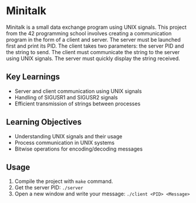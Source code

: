 # Minitalk

Minitalk is a small data exchange program using UNIX signals. This project from the 42 programming school involves creating a communication program in the form of a client and server. The server must be launched first and print its PID. The client takes two parameters: the server PID and the string to send. The client must communicate the string to the server using UNIX signals. The server must quickly display the string received.

## Key Learnings

- Server and client communication using UNIX signals
- Handling of SIGUSR1 and SIGUSR2 signals
- Efficient transmission of strings between processes

## Learning Objectives

- Understanding UNIX signals and their usage
- Process communication in UNIX systems
- Bitwise operations for encoding/decoding messages

## Usage

1. Compile the project with `make` command.
2. Get the server PID: `./server`
3. Open a new window and write your message: `./client <PID> <Message>`
